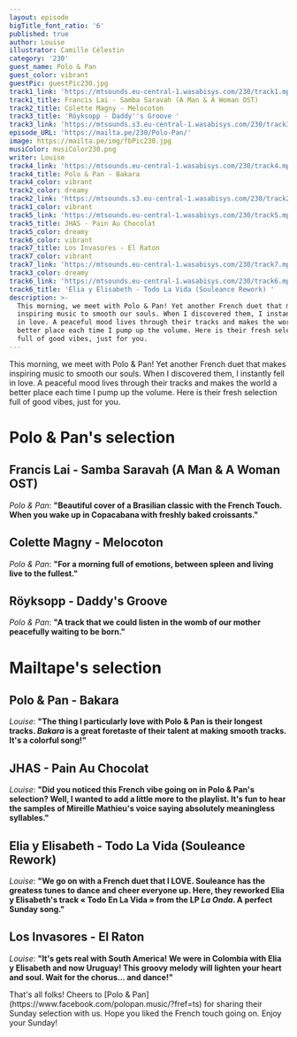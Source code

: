```yaml
---
layout: episode
bigTitle_font_ratio: '6'
published: true
author: Louise
illustrator: Camille Célestin
category: '230'
guest_name: Polo & Pan
guest_color: vibrant
guestPic: guestPic230.jpg
track1_link: 'https://mtsounds.eu-central-1.wasabisys.com/230/track1.mp3'
track1_title: Francis Lai - Samba Saravah (A Man & A Woman OST)
track2_title: Colette Magny - Melocoton
track3_title: 'Röyksopp - Daddy''s Groove '
track3_link: 'https://mtsounds.s3.eu-central-1.wasabisys.com/230/track3.mp3'
episode_URL: 'https://mailta.pe/230/Polo-Pan/'
image: https://mailta.pe/img/fbPic230.jpg
musiColor: musiColor230.png
writer: Louise
track4_link: 'https://mtsounds.eu-central-1.wasabisys.com/230/track4.mp3'
track4_title: Polo & Pan - Bakara
track4_color: vibrant
track2_color: dreamy
track2_link: 'https://mtsounds.s3.eu-central-1.wasabisys.com/230/track2.mp3'
track1_color: vibrant
track5_link: 'https://mtsounds.eu-central-1.wasabisys.com/230/track5.mp3'
track5_title: JHAS - Pain Au Chocolat
track5_color: dreamy
track6_color: vibrant
track7_title: Los Invasores - El Raton
track7_color: vibrant
track7_link: 'https://mtsounds.eu-central-1.wasabisys.com/230/track7.mp3'
track3_color: dreamy
track6_link: 'https://mtsounds.eu-central-1.wasabisys.com/230/track6.mp3'
track6_title: 'Elia y Elisabeth - Todo La Vida (Souleance Rework) '
description: >-
  This morning, we meet with Polo & Pan! Yet another French duet that makes
  inspiring music to smooth our souls. When I discovered them, I instantly fell
  in love. A peaceful mood lives through their tracks and makes the world a
  better place each time I pump up the volume. Here is their fresh selection
  full of good vibes, just for you.
---
```

<p id="introduction">This morning, we meet with Polo & Pan! Yet another French duet that makes inspiring music to smooth our souls. When I discovered them, I instantly fell in love. A peaceful mood lives through their tracks and makes the world a better place each time I pump up the volume. Here is their fresh selection full of good vibes, just for you.</p>
 
# Polo & Pan's selection

## Francis Lai - Samba Saravah (A Man & A Woman OST)
_Polo & Pan_: **"**Beautiful cover of a Brasilian classic with the French Touch. When you wake up in Copacabana with freshly baked croissants.**"**

## Colette Magny - Melocoton
_Polo & Pan_: **"**For a morning full of emotions, between spleen and living live to the fullest.**"**

## Röyksopp - Daddy's Groove 
_Polo & Pan_: **"**A track that we could listen in the womb of our mother peacefully waiting to be born.**"**

# Mailtape's selection

## Polo & Pan - Bakara
_Louise_: **"**The thing I particularly love with Polo & Pan is their longest tracks. _Bakara_ is a great foretaste of their talent at making smooth tracks. It's a colorful song!**"**

## JHAS - Pain Au Chocolat
_Louise_: **"**Did you noticed this French vibe going on in Polo & Pan's selection? Well, I wanted to add a little more to the playlist. It's fun to hear the samples of Mireille Mathieu's voice saying absolutely meaningless syllables.**"**

## Elia y Elisabeth - Todo La Vida (Souleance Rework)
_Louise_: **"**We go on with a French duet that I LOVE. Souleance has the greatess tunes to dance and cheer everyone up. Here, they reworked Elia y Elisabeth's track « Todo En La Vida » from the LP _La Onda_. A perfect Sunday song.**"**

## Los Invasores - El Raton
_Louise_: **"**It's gets real with South America! We were in Colombia with Elia y Elisabeth and now Uruguay! This groovy melody will lighten your heart and soul. Wait for the chorus... and dance!**"**

<p id="outroduction">That's all folks! Cheers to [Polo & Pan](https://www.facebook.com/polopan.music/?fref=ts) for sharing their Sunday selection with us. Hope you liked the French touch going on. Enjoy your Sunday!</p>
